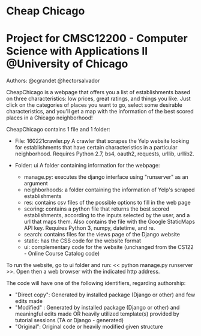 # Cheap Chicago
# Project for CMSC12200 - Computer Science with Applications II @University of Chicago

Authors: @cgrandet @hectorsalvador

CheapChicago is a webpage that offers you a list of establishments based on three characteristics: low prices, great ratings, and things you like. Just click on the categories of places you want to go, select some desirable characteristics, and you'll get a map with the information of the best scored places in a Chicago neighborhood!

CheapChicago contains 1 file and 1 folder:
- File: 160221crawler.py
A crawler that scrapes the Yelp website looking for establishments that have certain characteristics in a particular neighborhood. Requires Python 2.7, bs4, oauth2, requests, urllib, urllib2.

- Folder: ui
A folder containing information for the webpage:
	- manage.py: executes the django interface using "runserver" as an argument
	- neighborhoods: a folder containing the information of Yelp's scraped establishments 
	- res: contains csv files of the possible options to fill in the web page
	- scoring: contains a python file that returns the best scored establishments, according to the inputs selected by the user, and a url that maps them. Also contains the file with the Google StaticMaps API key. Requires Python 3, numpy, datetime, and re.
	- search: contains files for the views page of the Django website
	- static: has the CSS code for the website format
	- ui: complementary code for the website (unchanged from the CS122 - Online Course Catalog code)

To run the website, go to ui folder and run: << python manage.py runserver >>. Open then a web browser with the indicated http address.

The code will have one of the following identifiers, regarding authorship:

- "Direct copy": Generated by installed package (Django or other) and few edits made                                            
- "Modified" : Generated by installed package (Django or other) and meaningful edits made
	OR heavily utilized template(s) provided by tutorial sessions (TA or Django - generated)                                     
- "Original": Original code or heavily modified given structure       